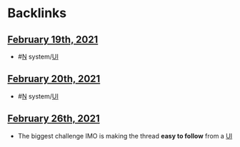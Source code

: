
# Backlinks
## [February 19th, 2021](<February 19th, 2021.md>)
- #[N](<N.md>) system/[UI](<UI.md>)

## [February 20th, 2021](<February 20th, 2021.md>)
- #[N](<N.md>) system/[UI](<UI.md>)

## [February 26th, 2021](<February 26th, 2021.md>)
- The biggest challenge IMO is making the thread __easy to follow__ from a [UI](<UI.md>)

